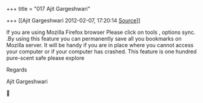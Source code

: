 +++
title = "017 Ajit Gargeshwari"

+++
[[Ajit Gargeshwari	2012-02-07, 17:20:14 [Source](https://groups.google.com/g/samskrita/c/k0umzsd6Ag0)]]



If you are using Mozilla Firefox browser Please click on tools , options sync. .By using this feature you can permanently save all you bookmarks on Mozilla server. It will be handy if you are in place where you cannot access your computer or if your computer has crashed. This feature is one hundred pure-scent safe please explore  
  
Regards  
  
Ajit Gargeshwari  
  



